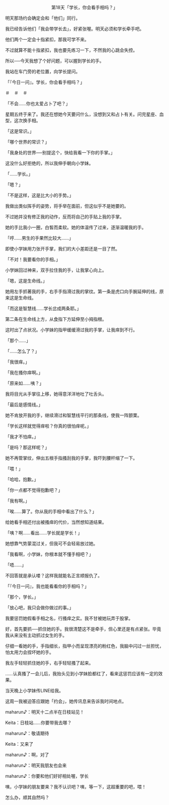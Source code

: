 <p align="center">第18天「学长，你会看手相吗？」</p>

明天那场约会确定会和「他们」同行。

我已经告诉他们「我会带学长去」，好紧张喔。明天必须和学长牵手吧。

他们两个一定会十指紧扣，那我可学不来。

不过就算不能十指紧扣，我也要先练习一下，不然我的心跳会失控。

所以──今天我想了个好问题，可以握到学长的手。

我站在车门旁的老位置，向学长提问。

「『今日一问』。学长，你会看手相吗？」

＃　＃　＃

「不会……你也太爱占卜了吧？」

星期五终于来了。我还在想她今天要问什么，没想到又和占卜有关。问完星座、血型，这次换手相。

「这是常识。」

「哪个世界的常识？」

「我身处的世界──别提这个，快给我看一下你的手掌。」

这没什么好拒绝的，所以我伸手朝向小学妹。

「……学长。」

「嗯？」

「不是这样，这是比大小的手势。」

我做出类似挥手的姿势，将手举在面前，但这似乎不是她要的。

不过她并没有修正我的动作，反而将自己的手贴上我的手掌。

她的手比我小一圈，白皙而柔软。她的体温传了过来，逐渐温暖我的手。

「哼……男生的手果然比较大……」

即使小学妹用力张开手掌，我们的大小差距还是一目了然。

「不对！我要看你的手相。」

小学妹回过神来，双手拉住我的手，让我掌心向上。

「嗯，这是生命线。」

她用左手抓著我的手，右手手指滑过我的掌纹。第一条是虎口向手腕延伸的线，原来这是生命线。

「而这是智慧线……学长岔成两条耶。」

第二条在生命线上方，从食指下方延伸至小拇指根。

这时出了点状况。小学妹的指甲缓缓滑过我的手掌，让我痒到不行。

「那个……」

「……怎么了？」

「我很痒。」

「我在搔你痒啊。」

「原来如……咦？」

我将目光从手掌往上移，她得意洋洋地吐了吐舌头。

「最后是感情线。」

她不肯放开我的手，继续滑过和智慧线平行的那条线，使我一阵颤栗。

「学长这样就觉得痒啦？你真的很怕痒呢。」

「我才不怕痒。」

「是吗？那这样呢？」

她不再管掌纹，伸出五根手指搔刮我的手掌，我吓到腰杆缩了一下。

「喂！」

「哈哈，抱歉。」

「你一点都不觉得抱歉吧？」

「我有啊。」

「唉……算了。你从我的手相中看出了什么？」

给她看手相还付出被搔痒的代价，当然想知道结果。

「咦？啊……看出……学长就是学长！」

她想靠气势蒙混过关，但我可不会轻易放过她。

「我看啊，小学妹，你根本就不懂手相吧？」

「唔……」

不回答就是承认喽？这样我就能名正言顺报仇了。

「『今日一问』，我也能看看你的手相吗？」

「那个，学长。」

「放心吧，我只会做你做过的事。」

我要惩罚她假看手相之名，行搔痒之实。我不甘被她玩弄于股掌。

好，首先要抓──抓住她的手。我很清楚这不是牵手，但心里还是有点紧张。毕竟我从来没有主动抓过女生的手。

仔细一看她的手，手指细长，指甲小而呈现漂亮的粉红色，我脑中闪过一丝担忧，怕太用力会捏坏她的手。

我左手轻轻抓住她的手，右手轻轻搔了起来。

……认真搔了一会儿后，我抬头见到小学妹脸都红了，看来这惩罚应该有一定的效果。

当天晚上小学妹传LINE给我。

这周一我被迫答应跟她「约会」，她传讯息来告诉我时间地点。

maharun♪：明天十二点半在日枝站见！

Keita：日枝站……你要带我去哪？

maharun♪：敬请期待

Keita：又来了

maharun♪：啊，对了

maharun♪：明天我朋友也会来

maharun♪：你要和他们好好相处喔，学长

咦，小学妹的朋友要来？我不认识吧？咦，等一下，这超重要的吧，喂！

怎么办，顺其自然吗？

